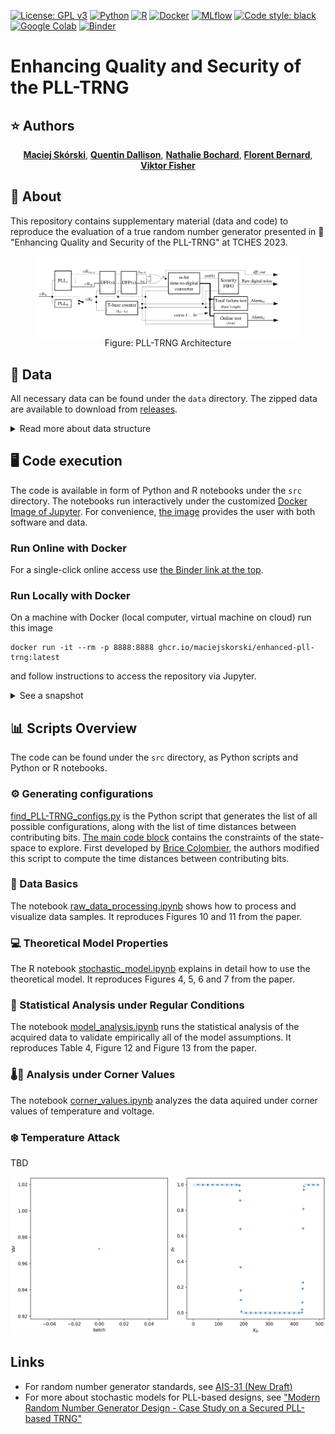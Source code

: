 [![License: GPL v3](https://img.shields.io/badge/License-GPLv3-blue.svg)](https://www.gnu.org/licenses/gpl-3.0)
[![Python](https://img.shields.io/static/v1?message=Python&color=3776AB&logo=Python&logoColor=FFFFFF&label=)](https://www.python.org/)
[![R](https://img.shields.io/badge/R-276DC3?&logo=r&logoColor=white)](https://www.r-project.org/)
[![Docker](https://img.shields.io/badge/Docker-2CA5E0?logo=docker&logoColor=white)](https://www.docker.com/)
[![MLflow](https://img.shields.io/static/v1?message=MLflow&color=0194E2&logo=MLflow&logoColor=FFFFFF&label=)](https://mlflow.org/)
[![Code style: black](https://img.shields.io/badge/code%20style-black-000000.svg)](https://github.com/psf/black)
[![Google Colab](https://img.shields.io/static/v1?message=Google+Colab&color=222222&logo=Google+Colab&logoColor=F9AB00&label=)](https://colab.research.google.com/)
<a id="binder_link">[![Binder](https://mybinder.org/badge_logo.svg)](https://mybinder.org/v2/gh/maciejskorski/enhanced-pll-trng/v0.0.4)</a>

# Enhancing Quality and Security of the PLL-TRNG

## :star: Authors

<p align="center">
    <a href="https://skorski.lu"><strong>Maciej Skórski</strong></a>,
    <a href="mailto:quentin.dallison@thalesgroup.com"><strong>Quentin Dallison</strong></a>,
    <a href="mailto:nathalie.bochard@univ-st-etienne.fr"><strong>Nathalie Bochard</strong></a>,
    <a href="mailto:florent.bernard@univ-st-etienne.fr"><strong>Florent Bernard</strong></a>,
    <a href="mailto:fischer@univ-st-etienne.fr"><strong>Viktor Fisher</strong></a>
</p>

## :memo: About

This repository contains supplementary material (data and code) to reproduce the evaluation of a true random number generator presented in :open_book: "Enhancing Quality and Security of the PLL-TRNG" at TCHES 2023.

<figure>
<img src="images/pll_trng_new.jpg" style="display:block; margin:auto"/>
<figcaption style="text-align:center">Figure: PLL-TRNG Architecture</figcaption>
</figure>

## :file_folder: Data

All necessary data can be found under the `data` directory.
The zipped data are available to download from [releases](https://github.com/maciejskorski/enhanced-pll-trng/releases).

<details>
  <summary>Read more about data structure</summary>
  
Data used in experiments are stored under the `data` directory.
Sub-directories at the first level group experiments according to the environmental conditions (regular conditions, corner values and a temperature attack scenario).
- The file in `data/CornerAnalysis` regroups all results accross all cards, configurations and external conditions;
- The temperature attack was executed on a single Spartan device, and its results are in `data/TemperatureAttack`;
- Further sub-directories in `data/Regular` group acquired data according to the FPGA card family (CV - Cyclone®V, S6 - Spartan™6, SF - SmartFusion2®), in which we find all configurations as described in the paper (A, B, or C with one or two PLL outputs as indicated by the suffix, e.g. A_1 vs A_2).
Note that two Spartan devices were tested, both placed on the cards version 11, cards #2 and #8 marked S6v11_2 and S6v11_8.
For each experiment, the data file contains the bitstream available at the sampler output, i.e. the D flip-flop output marked dff_out in Figure 3. The binary files end in `_dff.bin` and the associated metadata files have extension `.log`.

```
├───📁 CornerAnalysis/
│   └───📄 corner_values.xlsx
├───📁 TemperatureAttack/
│   └───📄 S6_C_freezing attack_km476_kd495_dff.bin
├───📁 Regular/
│   ├───📁 CVv12_4/
│   │   ├───📁 A_1/
│   │   │   └───...
│   │   ├───📁 A_2/
│   │   │   └───...
│   │   ├───📁 B_1/
│   │   │   └───...
│   │   ├───📁 B_2/
│   │   │   └───...
│   │   ├───📁 C_1/
│   │   │   └───...
│   │   └───📁 C_2/
│   │       └───...
│   ├───📁 S6v11_2/
│   │   ├───📁 A_1/
│   │   │   └───...
│   │   ├───📁 A_2/
│   │   │   └───...
│   │   ├───📁 B_1/
│   │   │   └───...
│   │   ├───📁 B_2/
│   │   │   └───...
│   │   ├───📁 C_1/
│   │   │   └───...
│   │   └───📁 C_2/
│   │       └───...
│   ├───📁 S6v11_8/
│   │   ├───📁 A_1/
│   │   │   └───...
│   │   ├───📁 A_2/
│   │   │   └───...
│   │   ├───📁 B_1/
│   │   │   └───...
│   │   ├───📁 B_2/
│   │   │   └───...
│   │   ├───📁 C_1/
│   │   │   └───...
│   │   ├───📁 C_2/
│   │   │   └───...
│   │   └───📄 .DS_Store
│   └───📁 SF2v11_11/
│       ├───📁 A_1/
│       │   └───...
│       ├───📁 A_2/
│       │   └───...
│       ├───📁 B_1/
│       │   └───...
│       ├───📁 B_2/
│       │   └───...
│       ├───📁 C_1/
│       │   └───...
│       └───📁 C_2/
│           └───...
└───📄 data.zip
```

</details>

## 🖥 Code execution

The code is available in form of Python and R notebooks under the `src` directory. 
The notebooks run interactively under the customized [Docker Image of Jupyter](https://jupyter-docker-stacks.readthedocs.io/en/latest/).
For convenience, [the image](Dockerfile) provides the user with both software and data.

### Run Online with Docker

<!-- markdown-link-check-disable -->
For a single-click online access use  <a href="#binder_link">the Binder link at the top</a>.
<!-- markdown-link-check-enable -->

### Run Locally with Docker

On a machine with Docker (local computer, virtual machine on cloud) run this image
```console
docker run -it --rm -p 8888:8888 ghcr.io/maciejskorski/enhanced-pll-trng:latest
```
and follow instructions to access the repository via Jupyter. 

<details>
  <summary>See a snapshot </summary>
The Jupyter server will be available through a web browser, under http://127.0.0.1:8888/lab?token=...
![Jupyter Start](images/jupyter_start.png)
</details>



## :bar_chart: Scripts Overview

The code can be found under the `src` directory, as Python scripts and Python or R notebooks.

### ⚙ Generating configurations

[find_PLL-TRNG_configs.py](src/find_pll_trng_configs.py) is the Python script that generates the list of all possible configurations, along with the list of time distances between contributing bits. [The main code block](https://github.com/maciejskorski/new_pll_trng/blob/main/src/find_pll_trng_configs.py#L474-L494) contains the constraints of the state-space to explore. First developed by <a href="mailto:brice.colombier@univ-st-etienne.fr">Brice Colombier</a>, the authors modified this script to compute the time distances between contributing bits.

### 🏁 Data Basics

The notebook [raw_data_processing.ipynb](src/raw_data_processing.ipynb) shows how to process and visualize data samples. It reproduces Figures 10 and 11 from the paper.

### 💻 Theoretical Model Properties

The R notebook [stochastic_model.ipynb](src/stochastic_model.ipynb) explains in detail how to use the theoretical model. It reproduces Figures 4, 5, 6 and 7 from the paper.

### 🔬 Statistical Analysis under Regular Conditions

The notebook [model_analysis.ipynb](src/model_analysis.ipynb) runs the statistical analysis of the acquired data to validate empirically all of the model assumptions. It reproduces Table 4, Figure 12 and Figure 13 from the paper.

### 🌡️🔌 Analysis under Corner Values

The notebook [corner_values.ipynb](src/corner_values.ipynb) analyzes the data aquired under corner values of temperature and voltage.

### ❄️ Temperature Attack

TBD

![Temperature Attack](images/pll_trng_temperature_attack.gif)

## Links

- For random number generator standards, see [AIS-31 (New Draft)](https://www.bsi.bund.de/SharedDocs/Downloads/EN/BSI/Certification/Interpretations/AIS_31_Functionality_classes_for_random_number_generators_e.pdf?__blob=publicationFile&v=5)
- For more about stochastic models for PLL-based designs, see ["Modern Random Number Generator Design - Case Study on a Secured PLL-based TRNG"](https://www.degruyter.com/document/doi/10.1515/itit-2018-0025/html?lang=en)
